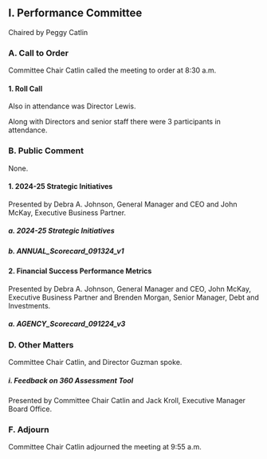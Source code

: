 ## I. Performance Committee

Chaired by Peggy Catlin

### A. Call to Order

Committee Chair Catlin called the meeting to order at 8:30 a.m.

#### 1. Roll Call

Also in attendance was Director Lewis.

Along with Directors and senior staff there were 3 participants in attendance.

### B. Public Comment

None.

#### 1. 2024-25 Strategic Initiatives

Presented by Debra A. Johnson, General Manager and CEO and John McKay, Executive Business Partner.

##### a. 2024-25 Strategic Initiatives

##### b. ANNUAL_Scorecard_091324_v1

#### 2. Financial Success Performance Metrics

Presented by Debra A. Johnson, General Manager and CEO, John McKay, Executive Business Partner and Brenden Morgan, Senior Manager, Debt and Investments.

##### a. AGENCY_Scorecard_091224_v3

### D. Other Matters

Committee Chair Catlin, and Director Guzman spoke.

##### i. Feedback on 360 Assessment Tool

Presented by Committee Chair Catlin and Jack Kroll, Executive Manager Board Office.

### F. Adjourn

Committee Chair Catlin adjourned the meeting at 9:55 a.m.